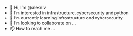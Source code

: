 - 👋 Hi, I’m @alekniv
- 👀 I’m interested in infrastructure, cybersecurity and python
- 🌱 I’m currently learning infrastructure and cybersecurity
- 💞️ I’m looking to collaborate on ...
- 📫 How to reach me ...

<!---
alekniv/alekniv is a ✨ special ✨ repository because its `README.md` (this file) appears on your GitHub profile.
You can click the Preview link to take a look at your changes.
--->
